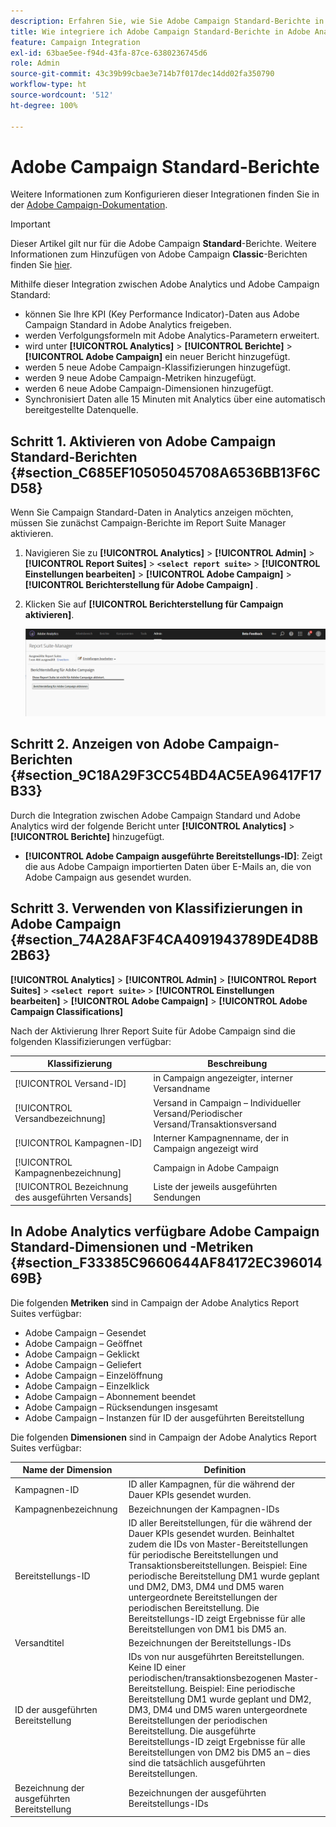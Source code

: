 ```yaml
---
description: Erfahren Sie, wie Sie Adobe Campaign Standard-Berichte in Adobe Analytics aktivieren
title: Wie integriere ich Adobe Campaign Standard-Berichte in Adobe Analytics?
feature: Campaign Integration
exl-id: 63bae5ee-f94d-43fa-87ce-6380236745d6
role: Admin
source-git-commit: 43c39b99cbae3e714b7f017dec14dd02fa350790
workflow-type: ht
source-wordcount: '512'
ht-degree: 100%

---
```



# Adobe Campaign Standard-Berichte

Weitere Informationen zum Konfigurieren dieser Integrationen finden Sie in der [Adobe Campaign-Dokumentation](https://helpx.adobe.com/de/campaign/standard/integrating/using/about-campaign-analytics-integration.html).

>[!IMPORTANT]
>Dieser Artikel gilt nur für die Adobe Campaign **Standard**-Berichte. Weitere Informationen zum Hinzufügen von Adobe Campaign **Classic**-Berichten finden Sie [hier](https://experienceleague.adobe.com/docs/analytics/integration/analytics-to-campaign-classic.html).

Mithilfe dieser Integration zwischen Adobe Analytics und Adobe Campaign Standard:

* können Sie Ihre KPI (Key Performance Indicator)-Daten aus Adobe Campaign Standard in Adobe Analytics freigeben.
* werden Verfolgungsformeln mit Adobe Analytics-Parametern erweitert.
* wird unter **[!UICONTROL Analytics]** > **[!UICONTROL Berichte]** > **[!UICONTROL Adobe Campaign]** ein neuer Bericht hinzugefügt.
* werden 5 neue Adobe Campaign-Klassifizierungen hinzugefügt.
* werden 9 neue Adobe Campaign-Metriken hinzugefügt.
* werden 6 neue Adobe Campaign-Dimensionen hinzugefügt.
* Synchronisiert Daten alle 15 Minuten mit Analytics über eine automatisch bereitgestellte Datenquelle.

## Schritt 1. Aktivieren von Adobe Campaign Standard-Berichten {#section_C685EF10505045708A6536BB13F6CD58}

Wenn Sie Campaign Standard-Daten in Analytics anzeigen möchten, müssen Sie zunächst Campaign-Berichte im Report Suite Manager aktivieren.

1. Navigieren Sie zu **[!UICONTROL Analytics]** > **[!UICONTROL Admin]** > **[!UICONTROL Report Suites]** > **`<select report suite>`** > **[!UICONTROL Einstellungen bearbeiten]** > **[!UICONTROL Adobe Campaign]** > **[!UICONTROL Berichterstellung für Adobe Campaign]** .
1. Klicken Sie auf **[!UICONTROL Berichterstellung für Campaign aktivieren]**.

   ![](assets/enable-campaign.png)

## Schritt 2. Anzeigen von Adobe Campaign-Berichten {#section_9C18A29F3CC54BD4AC5EA96417F17B33}

Durch die Integration zwischen Adobe Campaign Standard und Adobe Analytics wird der folgende Bericht unter **[!UICONTROL Analytics]** > **[!UICONTROL Berichte]** hinzugefügt.

* **[!UICONTROL Adobe Campaign ausgeführte Bereitstellungs-ID]**: Zeigt die aus Adobe Campaign importierten Daten über E-Mails an, die von Adobe Campaign aus gesendet wurden. 

## Schritt 3. Verwenden von Klassifizierungen in Adobe Campaign {#section_74A28AF3F4CA4091943789DE4D8B2B63}

**[!UICONTROL Analytics]** > **[!UICONTROL Admin]** > **[!UICONTROL Report Suites]** > **`<select report suite>`** > **[!UICONTROL Einstellungen bearbeiten]** > **[!UICONTROL Adobe Campaign]** > **[!UICONTROL Adobe Campaign Classifications]**

Nach der Aktivierung Ihrer Report Suite für Adobe Campaign sind die folgenden Klassifizierungen verfügbar:

| Klassifizierung | Beschreibung |
| --- | --- |
| [!UICONTROL Versand-ID] | in Campaign angezeigter, interner Versandname |
| [!UICONTROL Versandbezeichnung] | Versand in Campaign – Individueller Versand/Periodischer Versand/Transaktionsversand |
| [!UICONTROL Kampagnen-ID] | Interner Kampagnenname, der in Campaign angezeigt wird |
| [!UICONTROL Kampagnenbezeichnung] | Campaign in Adobe Campaign |
| [!UICONTROL Bezeichnung des ausgeführten Versands] | Liste der jeweils ausgeführten Sendungen |

## In Adobe Analytics verfügbare Adobe Campaign Standard-Dimensionen und -Metriken {#section_F33385C9660644AF84172EC39601469B}

Die folgenden **Metriken** sind in Campaign der Adobe Analytics Report Suites verfügbar:

* Adobe Campaign – Gesendet
* Adobe Campaign – Geöffnet
* Adobe Campaign – Geklickt
* Adobe Campaign – Geliefert
* Adobe Campaign – Einzelöffnung
* Adobe Campaign – Einzelklick
* Adobe Campaign – Abonnement beendet
* Adobe Campaign – Rücksendungen insgesamt
* Adobe Campaign – Instanzen für ID der ausgeführten Bereitstellung

Die folgenden **Dimensionen** sind in Campaign der Adobe Analytics Report Suites verfügbar:

| Name der Dimension | Definition |
| --- | --- |
| Kampagnen-ID | ID aller Kampagnen, für die während der Dauer KPIs gesendet wurden. |
| Kampagnenbezeichnung | Bezeichnungen der Kampagnen-IDs |
| Bereitstellungs-ID | ID aller Bereitstellungen, für die während der Dauer KPIs gesendet wurden. Beinhaltet zudem die IDs von Master-Bereitstellungen für periodische Bereitstellungen und Transaktionsbereitstellungen. Beispiel: Eine periodische Bereitstellung DM1 wurde geplant und DM2, DM3, DM4 und DM5 waren untergeordnete Bereitstellungen der periodischen Bereitstellung.  Die Bereitstellungs-ID zeigt Ergebnisse für alle Bereitstellungen von DM1 bis DM5 an. |
| Versandtitel | Bezeichnungen der Bereitstellungs-IDs |
| ID der ausgeführten Bereitstellung | IDs von nur ausgeführten Bereitstellungen. Keine ID einer periodischen/transaktionsbezogenen Master-Bereitstellung. Beispiel: Eine periodische Bereitstellung DM1 wurde geplant und DM2, DM3, DM4 und DM5 waren untergeordnete Bereitstellungen der periodischen Bereitstellung. Die ausgeführte Bereitstellungs-ID zeigt Ergebnisse für alle Bereitstellungen von DM2 bis DM5 an – dies sind die tatsächlich ausgeführten Bereitstellungen. |
| Bezeichnung der ausgeführten Bereitstellung | Bezeichnungen der ausgeführten Bereitstellungs-IDs |
